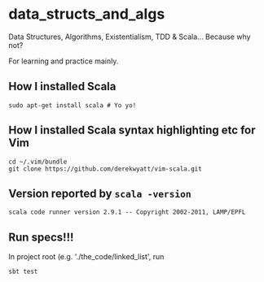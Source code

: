 # data_structs_and_algs

Data Structures, Algorithms, Existentialism, TDD &amp; Scala... Because why not?

For learning and practice mainly.

## How I installed Scala
`sudo apt-get install scala # Yo yo!`

## How I installed Scala syntax highlighting etc for Vim

    cd ~/.vim/bundle
    git clone https://github.com/derekwyatt/vim-scala.git

## Version reported by `scala -version`
`scala code runner version 2.9.1 -- Copyright 2002-2011, LAMP/EPFL`

## Run specs!!!
In project root (e.g. './the_code/linked_list', run
```
sbt test
```

